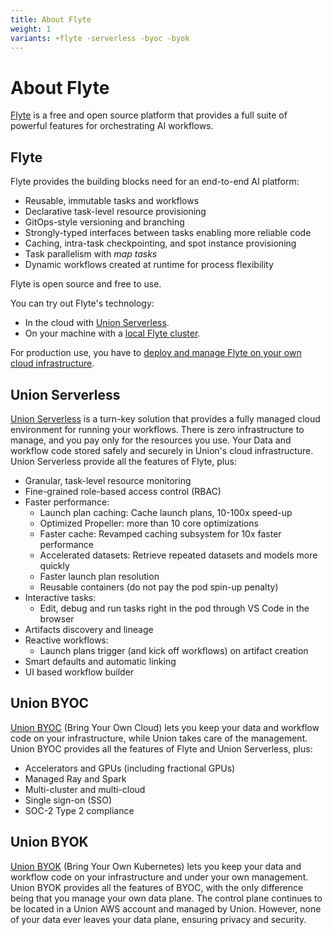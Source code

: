 ```yaml
---
title: About Flyte
weight: 1
variants: +flyte -serverless -byoc -byok
---
```


# About Flyte

[Flyte](/docs/flyte) is a free and open source platform that provides a full suite of powerful features for orchestrating AI workflows.


## Flyte

Flyte provides the building blocks need for an end-to-end AI platform:

* Reusable, immutable tasks and workflows
* Declarative task-level resource provisioning
* GitOps-style versioning and branching
* Strongly-typed interfaces between tasks enabling more reliable code
* Caching, intra-task checkpointing, and spot instance provisioning
* Task parallelism with *map tasks*
* Dynamic workflows created at runtime for process flexibility

Flyte is open source and free to use.

You can try out Flyte's technology:

* In the cloud with [Union Serverless](https://signup.union.ai).
* On your machine with a [local Flyte cluster]().

<!-- TODO: add link ^ -->

For production use, you have to [deploy and manage Flyte on your own cloud infrastructure](../deployment/_index).


## Union Serverless

[Union Serverless](/docs/serverless) is a turn-key solution that provides a fully managed cloud environment for running your workflows.
There is zero infrastructure to manage, and you pay only for the resources you use.
Your Data and workflow code stored safely and securely in Union's cloud infrastructure.
Union Serverless provide all the features of Flyte, plus:

* Granular, task-level resource monitoring
* Fine-grained role-based access control (RBAC)
* Faster performance:
    * Launch plan caching: Cache launch plans, 10-100x speed-up
    * Optimized Propeller: more than 10 core optimizations
    * Faster cache: Revamped caching subsystem for 10x faster performance
    * Accelerated datasets: Retrieve repeated datasets and models more quickly
    * Faster launch plan resolution
    * Reusable containers (do not pay the pod spin-up penalty)
* Interactive tasks:
    * Edit, debug and run tasks right in the pod through VS Code in the browser
* Artifacts discovery and lineage
* Reactive workflows:
    * Launch plans trigger (and kick off workflows) on artifact creation
* Smart defaults and automatic linking
* UI based workflow builder


## Union BYOC

[Union BYOC](/docs/byoc) (Bring Your Own Cloud) lets you keep your data and workflow code on your infrastructure, while Union takes care of the management.
Union BYOC provides all the features of Flyte and Union Serverless, plus:

* Accelerators and GPUs (including fractional GPUs)
* Managed Ray and Spark
* Multi-cluster and multi-cloud
* Single sign-on (SSO)
* SOC-2 Type 2 compliance


## Union BYOK

[Union BYOK](/docs/byok) (Bring Your Own Kubernetes) lets you keep your data and workflow code on your infrastructure and under your own management.
Union BYOK provides all the features of BYOC, with the only difference being that you manage your own data plane.
The control plane continues to be located in a Union AWS account and managed by Union.
However, none of your data ever leaves your data plane, ensuring privacy and security.
